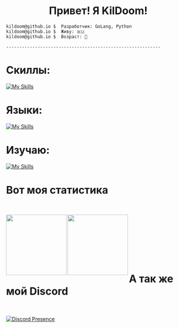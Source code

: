 <center><h1 align="center">Привет! Я KilDoom!</h1></center>


```
kildoom@github.io $  Разработчик: GoLang, Python
kildoom@github.io $  Живу: 🇷🇺
kildoom@github.io $  Возраст: 🫤

-----------------------------------------------------------
```

<h1>Скиллы: </h1>

[![My Skills](https://skillicons.dev/icons?i=ps,figma)](https://skillicons.dev)

<h1>Языки: </h1>

[![My Skills](https://skillicons.dev/icons?i=go,python,java,javascript)](https://skillicons.dev)

<h1>Изучаю: </h1>

[![My Skills](https://skillicons.dev/icons?i=go)](https://skillicons.dev)



<h1>Вот моя статистика</h1><br>

<p><img src="https://github-readme-stats.vercel.app/api?username=KilDoomWise&count_private=true&show_icons=true&border_radius=12&title_color=0d6efd&bg_color=212125&text_color=cacad0" align="left" height="165" /><img src="https://github-readme-stats.vercel.app/api/top-langs/?username=KilDoomWise&layout=compact&border_radius=12&title_color=0d6efd&bg_color=212125&text_color=cacad0" align="left" height="165" /></p>
<br><br><br><br><br><br><br>

<h1>А так же мой Discord</h1><br>

[![Discord Presence](https://lanyard.cnrad.dev/api/930536085598126131)](https://discord.com/users/930536085598126131)
